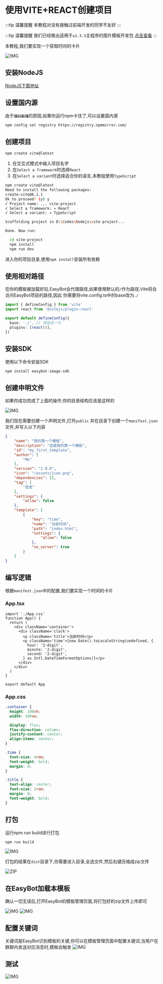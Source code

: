 # 使用VITE+REACT创建项目

:::tip 温馨提醒
本教程对没有接触过前端开发的同学不友好
:::

:::tip 温馨提醒
我们已经推出适用于`≥1.3.3`主程序的图片模板开发包
[点击查看](https://github.com/zkhssb/easybot-react-vite-template)
:::

本教程,我们要实现一个获取时间的卡片

![IMG](./assets/1.png)

## 安装NodeJS

[NodeJS下载地址](https://nodejs.org/zh-cn/download/prebuilt-installer)

## 设置国内源

由于<del>`懂的都懂`</del>的原因,如果你运行npm卡住了,可以设置国内源
```bash
npm config set registry https://registry.npmmirror.com/
```

## 创建项目

```bash
npm create vite@latest
```

1. 在交互式模式中输入项目名字
2. 在`Select a framework`时选择`React`
2. 在`Select a variant`时选择适合你的语言,本教程使用`TypeScript`

```bash
npm create vite@latest
Need to install the following packages:
create-vite@6.1.1
Ok to proceed? (y) y
√ Project name: ... vite-project
√ Select a framework: » React
√ Select a variant: » TypeScript

Scaffolding project in D:\Codes\Nodejs\vite-project...

Done. Now run:

  cd vite-project
  npm install
  npm run dev
```

进入你的项目目录,使用`npm install`安装所有依赖

## 使用相对路径

在你的模板被加载好后,EasyBot会代理路径,如果使用默认的`/`作为路径,Vite将会访问EasyBot项目的路径,因此 你需要将vite.config.ts中的base改为`./`

```ts
import { defineConfig } from 'vite'
import react from '@vitejs/plugin-react'

export default defineConfig({
  base: './', // 添加这一行
  plugins: [react()],
})
```


## 安装SDK

使用以下命令安装SDK

```bash
npm install easybot-image-sdk
```

## 创建申明文件

如果你成功完成了上面的操作,你的目录结构应该是这样的

![IMG](./assets/0.png)

我们现在需要创建一个声明文件,打开`public` 并在目录下创建一个`manifest.json`文件,并写入以下内容

```json
{
    "name": "我的第一个模板",
    "description": "这是我的第一个模板",
    "id": "my_first_template",
    "author": [
        "Me"
    ],
    "version": "1.0.0",
    "icon": "/assets/icon.png",
    "dependencies": [],
    "tag": [
        "信息"
    ],
    "settings": {
        "allow": false
    },
    "template": [
        {
            "key": "time",
            "name": "当前时间",
            "path": "index.html",
            "settings": {
                "allow": false
            },
            "no_server": true
        }
    ]
}
```

## 编写逻辑

根据`manifest.json`中的配置,我们要实现一个时间的卡片

### App.tsx

```tsx
import './App.css'
function App() {
  return (
    <div className='container'>
      <div className='clock'>
        <p className='title'>当前时间</p>
        <p className='time'>{new Date().toLocaleString(undefined, {
          hour: '2-digit',
          minute: '2-digit',
          second: '2-digit',
        } as Intl.DateTimeFormatOptions)}</p>
      </div>
    </div>
  )
}

export default App
```

### App.css

```css
.container {
  height: 100vh;
  width: 100vw;

  display: flex;
  flex-direction: column;
  justify-content: center;
  align-items: center;
}

.time {
  font-size: 4rem;
  font-weight: bold;
  margin: 0;
}

.title {
  text-align: center;
  font-size: 2rem;
  margin: 0;
  font-weight: bold;
}
```

## 打包

运行npm run build进行打包

```bash
npm run build
```

![IMG](./assets/build.png)

打包的结果在`dist`目录下,你需要进入目录,全选文件,然后右键压缩成zip文件

![ZIP](./assets/zip.png)

## 在EasyBot加载本模板

确认一切无误后,打开EasyBot的模板管理页面,将打包好的zip文件上传即可

![IMG](./assets/load.png)
![IMG](./assets/loaded.png)

## 配置关键词

关键词是EasyBot识别模板的关键,你可以在模板管理页面中配置关键词,当用户在群聊内发送对应消息时,模板会触发
![IMG](./assets/config.gif)

## 测试

![IMG](./assets/test.png)